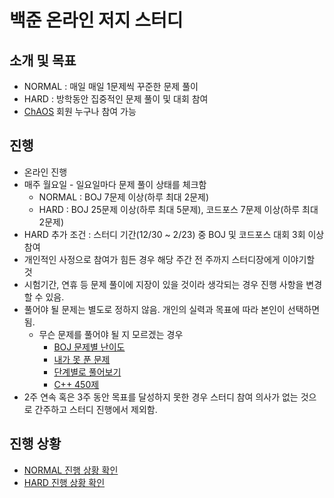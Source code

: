 # 백준 온라인 저지 스터디
## 소개 및 목표
* NORMAL : 매일 매일 1문제씩 꾸준한 문제 풀이
* HARD : 방학동안 집중적인 문제 풀이 및 대회 참여
* [ChAOS](http://chaos.or.kr) 회원 누구나 참여 가능

## 진행
* 온라인 진행
* 매주 월요일 - 일요일마다 문제 풀이 상태를 체크함
  * NORMAL : BOJ 7문제 이상(하루 최대 2문제)
  * HARD : BOJ 25문제 이상(하루 최대 5문제), 코드포스 7문제 이상(하루 최대 2문제)
* HARD 추가 조건 : 스터디 기간(12/30 ~ 2/23) 중 BOJ 및 코드포스 대회 3회 이상 참여
* 개인적인 사정으로 참여가 힘든 경우 해당 주간 전 주까지 스터디장에게 이야기할 것
* 시험기간, 연휴 등 문제 풀이에 지장이 있을 것이라 생각되는 경우 진행 사항을 변경할 수 있음.
* 풀어야 될 문제는 별도로 정하지 않음. 개인의 실력과 목표에 따라 본인이 선택하면 됨.
  * 무슨 문제를 풀어야 될 지 모르겠는 경우
    * [BOJ 문제별 난이도](https://solved.ac)
    * [내가 못 푼 문제](https://www.acmicpc.net/problem/unsolved)
    * [단계별로 풀어보기](https://www.acmicpc.net/step)
    * [C++ 450제](https://www.acmicpc.net/group/board/view/2115/15030)
* 2주 연속 혹은 3주 동안 목표를 달성하지 못한 경우 스터디 참여 의사가 없는 것으로 간주하고 스터디 진행에서 제외함.

## 진행 상황
* [NORMAL 진행 상황 확인](https://docs.google.com/spreadsheets/d/1fGH254WlzmKuQGJuUBV8enY6rPGaYgLmG0ClX4cFGVo/edit?usp=sharing)
* [HARD 진행 상황 확인](https://docs.google.com/spreadsheets/d/1HVloN5NPoMEKos1JrtMzZ6Mu9YQsBXHrrIWLerl3rEc/edit?usp=sharing)
